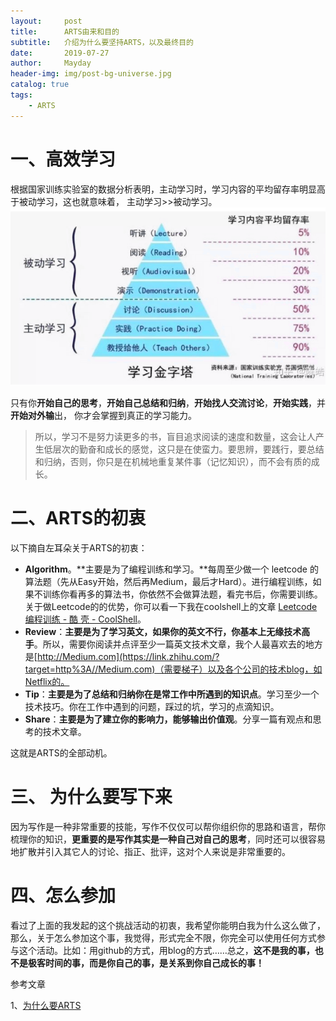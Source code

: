 ```yaml
---
layout:     post
title:      ARTS由来和目的
subtitle:   介绍为什么要坚持ARTS，以及最终目的
date:       2019-07-27
author:     Mayday
header-img: img/post-bg-universe.jpg
catalog: true
tags:
    - ARTS
---
```


# 一、高效学习

  根据国家训练实验室的数据分析表明，主动学习时，学习内容的平均留存率明显高于被动学习，这也就意味着，
  主动学习>>被动学习。
  ![](img/2019-07-29学习留存率金字塔.png)

  只有你**开始自己的思考**，**开始自己总结和归纳**，**开始找人交流讨论**，**开始实践**，并**开始对外输**出，
  你才会掌握到真正的学习能力。

> ​    所以，学习不是努力读更多的书，盲目追求阅读的速度和数量，这会让人产生低层次的勤奋和成长的感觉，这只是在使蛮力。要思辨，要践行，要总结和归纳，否则，你只是在机械地重复某件事（记忆知识），而不会有质的成长。
>

  

# 二、ARTS的初衷

以下摘自左耳朵关于ARTS的初衷：

- **Algorithm**。**主要是为了编程训练和学习。**每周至少做一个 leetcode 的算法题（先从Easy开始，然后再Medium，最后才Hard）。进行编程训练，如果不训练你看再多的算法书，你依然不会做算法题，看完书后，你需要训练。关于做Leetcode的的优势，你可以看一下我在coolshell上的文章 [Leetcode      编程训练 - 酷 壳 - CoolShell](https://link.zhihu.com/?target=https%3A//coolshell.cn/articles/12052.html)。
- **Review**：**主要是为了学习英文，如果你的英文不行，你基本上无缘技术高手**。所以，需要你阅读并点评至少一篇英文技术文章，我个人最喜欢去的地方是[http://Medium.com](https://link.zhihu.com/?target=http%3A//Medium.com)（需要梯子）以及各个公司的技术blog，如Netflix的。
- **Tip**：**主要是为了总结和归纳你在是常工作中所遇到的知识点**。学习至少一个技术技巧。你在工作中遇到的问题，踩过的坑，学习的点滴知识。
- **Share**：**主要是为了建立你的影响力，能够输出价值观**。分享一篇有观点和思考的技术文章。

这就是ARTS的全部动机。

# 三、 为什么要写下来

​        因为写作是一种非常重要的技能，写作不仅仅可以帮你组织你的思路和语言，帮你梳理你的知识，**更重要的是写作其实是一种自己对自己的思考**，同时还可以很容易地扩散并引入其它人的讨论、指正、批评，这对个人来说是非常重要的。

# 四、怎么参加

​        看过了上面的我发起的这个挑战活动的初衷，我希望你能明白我为什么这么做了，那么，关于怎么参加这个事，我觉得，形式完全不限，你完全可以使用任何方式参与这个活动。比如：用github的方式，用blog的方式……总之，**这不是我的事，也不是极客时间的事，而是你自己的事，是关系到你自己成长的事！**



参考文章

1、[为什么要ARTS](https://www.zhihu.com/question/301150832)

  